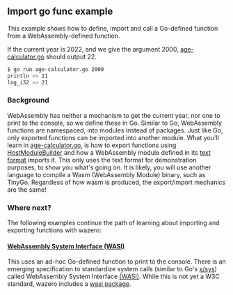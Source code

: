 ## Import go func example

This example shows how to define, import and call a Go-defined function from a WebAssembly-defined function.

If the current year is 2022, and we give the argument 2000, [age-calculator.go](age-calculator.go) should output 22.
```bash
$ go run age-calculator.go 2000
println >> 21
log_i32 >> 21
```

### Background

WebAssembly has neither a mechanism to get the current year, nor one to print to the console, so we define these in Go.
Similar to Go, WebAssembly functions are namespaced, into modules instead of packages. Just like Go, only exported
functions can be imported into another module. What you'll learn in [age-calculator.go](age-calculator.go), is how to
export functions using [HostModuleBuilder](https://pkg.go.dev/github.com/ignis-runtime/wazero#HostModuleBuilder) and how a
WebAssembly module defined in its [text format](https://www.w3.org/TR/2019/REC-wasm-core-1-20191205/#text-format%E2%91%A0)
imports it. This only uses the text format for demonstration purposes, to show you what's going on. It is likely, you
will use another language to compile a Wasm (WebAssembly Module) binary, such as TinyGo. Regardless of how wasm is
produced, the export/import mechanics are the same!

### Where next?

The following examples continue the path of learning about importing and exporting functions with wazero:

#### [WebAssembly System Interface (WASI)](../../imports/wasi_snapshot_preview1/example)

This uses an ad-hoc Go-defined function to print to the console. There is an emerging specification to standardize
system calls (similar to Go's [x/sys](https://pkg.go.dev/golang.org/x/sys/unix)) called WebAssembly System Interface
[(WASI)](https://github.com/WebAssembly/WASI). While this is not yet a W3C standard, wazero includes a
[wasi package](https://pkg.go.dev/github.com/ignis-runtime/wazero/wasi).
